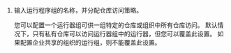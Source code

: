 1. 输入运行程序组的名称，并分配仓库访问策略。

    您可以配置一个运行器组可供一组特定的仓库或组织中所有仓库访问。 默认情况下，只有私有仓库可以访问运行器组中的运行器，但您可以覆盖此设置。 如果配置企业共享的组织的运行组，则不能覆盖此设置。
